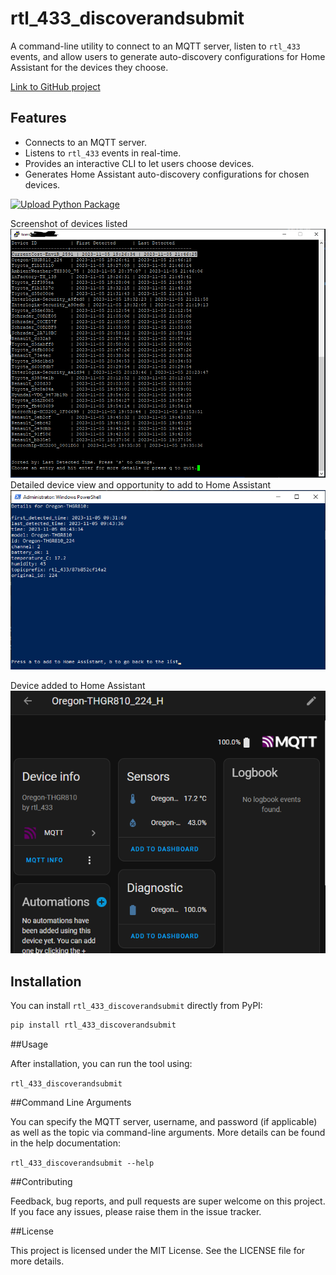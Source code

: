 # rtl_433_discoverandsubmit

A command-line utility to connect to an MQTT server, listen to `rtl_433` events, and allow users to generate auto-discovery configurations for Home Assistant for the devices they choose.

[Link to GitHub project](https://github.com/dewgenenny/rtl_433_discoverandsubmit)

## Features
- Connects to an MQTT server.
- Listens to `rtl_433` events in real-time.
- Provides an interactive CLI to let users choose devices.
- Generates Home Assistant auto-discovery configurations for chosen devices.

[![Upload Python Package](https://github.com/dewgenenny/rtl_433_discoverandsubmit/actions/workflows/python-publish.yml/badge.svg)](https://github.com/dewgenenny/rtl_433_discoverandsubmit/actions/workflows/python-publish.yml)

Screenshot of devices listed
![img_1.png](Screenshots/img_5.png)
Detailed device view and opportunity to add to Home Assistant
![img.png](Screenshots/img1.png)

Device added to Home Assistant
![img_2.png](Screenshots/img_2.png)
## Installation

You can install `rtl_433_discoverandsubmit` directly from PyPI:

```bash
pip install rtl_433_discoverandsubmit
```


##Usage

After installation, you can run the tool using:

```rtl_433_discoverandsubmit```

##Command Line Arguments

You can specify the MQTT server, username, and password (if applicable) as well as the topic via command-line arguments. More details can be found in the help documentation:

```rtl_433_discoverandsubmit --help```

##Contributing

Feedback, bug reports, and pull requests are super welcome on this project. If you face any issues, please raise them in the issue tracker.

##License

This project is licensed under the MIT License. See the LICENSE file for more details.

